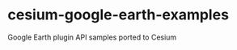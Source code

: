 cesium-google-earth-examples
============================

Google Earth plugin API samples ported to Cesium
